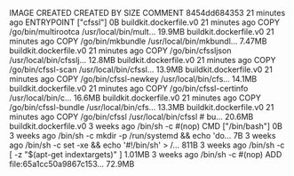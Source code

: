 IMAGE CREATED CREATED BY SIZE COMMENT
8454dd684353 21 minutes ago ENTRYPOINT ["cfssl"] 0B buildkit.dockerfile.v0
<missing> 21 minutes ago COPY /go/bin/multirootca /usr/local/bin/mult… 19.9MB buildkit.dockerfile.v0
<missing> 21 minutes ago COPY /go/bin/mkbundle /usr/local/bin/mkbundl… 7.47MB buildkit.dockerfile.v0
<missing> 21 minutes ago COPY /go/bin/cfssljson /usr/local/bin/cfsslj… 12.8MB buildkit.dockerfile.v0
<missing> 21 minutes ago COPY /go/bin/cfssl-scan /usr/local/bin/cfssl… 13.9MB buildkit.dockerfile.v0
<missing> 21 minutes ago COPY /go/bin/cfssl-newkey /usr/local/bin/cfs… 14.1MB buildkit.dockerfile.v0
<missing> 21 minutes ago COPY /go/bin/cfssl-certinfo /usr/local/bin/c… 16.6MB buildkit.dockerfile.v0
<missing> 21 minutes ago COPY /go/bin/cfssl-bundle /usr/local/bin/cfs… 13.3MB buildkit.dockerfile.v0
<missing> 21 minutes ago COPY /go/bin/cfssl /usr/local/bin/cfssl # bu… 20.6MB buildkit.dockerfile.v0
<missing> 3 weeks ago /bin/sh -c #(nop) CMD ["/bin/bash"] 0B
<missing> 3 weeks ago /bin/sh -c mkdir -p /run/systemd && echo 'do… 7B
<missing> 3 weeks ago /bin/sh -c set -xe && echo '#!/bin/sh' > /… 811B
<missing> 3 weeks ago /bin/sh -c [ -z "$(apt-get indextargets)" ] 1.01MB
<missing> 3 weeks ago /bin/sh -c #(nop) ADD file:65a1cc50a9867c153… 72.9MB
